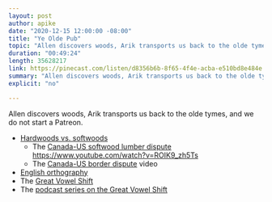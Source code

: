 ```yaml
---
layout: post
author: apike
date: "2020-12-15 12:00:00 -08:00"
title: "Ye Olde Pub"
topic: "Allen discovers woods, Arik transports us back to the olde tymes, and we do not start a Patreon."
duration: "00:49:24"
length: 35628217
link: https://pinecast.com/listen/d8356b6b-8f65-4f4e-acba-e510bd8e484e.mp3
summary: "Allen discovers woods, Arik transports us back to the olde tymes, and we do not start a Patreon."
explicit: "no"

---
```


Allen discovers woods, Arik transports us back to the olde tymes, and we do not start a Patreon.

- [Hardwoods vs. softwoods](https://science.howstuffworks.com/life/genetic/question598.htm)
  - The [Canada-US softwood lumber dispute](https://en.wikipedia.org/wiki/Canada%E2%80%93United_States_softwood_lumber_dispute)
https://www.youtube.com/watch?v=ROIK9_zh5Ts
  - The [Canada-US border dispute](https://www.youtube.com/watch?v=ROIK9_zh5Ts) video
- [English orthography](https://en.wikipedia.org/wiki/English_orthography)
- The [Great Vowel Shift](https://en.wikipedia.org/wiki/Great_Vowel_Shift)
- The [podcast series on the Great Vowel Shift](https://historyofenglishpodcast.com/2020/09/24/episode-141-the-great-vowel-shift-part-1/)
